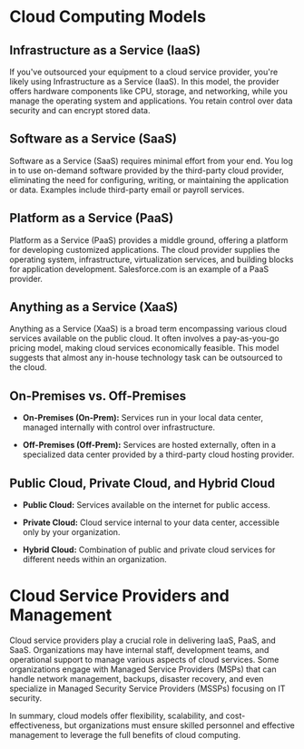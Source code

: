 # Cloud Computing Models

## Infrastructure as a Service (IaaS)

If you've outsourced your equipment to a cloud service provider, you're likely using Infrastructure as a Service (IaaS). In this model, the provider offers hardware components like CPU, storage, and networking, while you manage the operating system and applications. You retain control over data security and can encrypt stored data.

## Software as a Service (SaaS)

Software as a Service (SaaS) requires minimal effort from your end. You log in to use on-demand software provided by the third-party cloud provider, eliminating the need for configuring, writing, or maintaining the application or data. Examples include third-party email or payroll services.

## Platform as a Service (PaaS)

Platform as a Service (PaaS) provides a middle ground, offering a platform for developing customized applications. The cloud provider supplies the operating system, infrastructure, virtualization services, and building blocks for application development. Salesforce.com is an example of a PaaS provider.

## Anything as a Service (XaaS)

Anything as a Service (XaaS) is a broad term encompassing various cloud services available on the public cloud. It often involves a pay-as-you-go pricing model, making cloud services economically feasible. This model suggests that almost any in-house technology task can be outsourced to the cloud.

## On-Premises vs. Off-Premises

- **On-Premises (On-Prem):** Services run in your local data center, managed internally with control over infrastructure.
  
- **Off-Premises (Off-Prem):** Services are hosted externally, often in a specialized data center provided by a third-party cloud hosting provider.

## Public Cloud, Private Cloud, and Hybrid Cloud

- **Public Cloud:** Services available on the internet for public access.
  
- **Private Cloud:** Cloud service internal to your data center, accessible only by your organization.
  
- **Hybrid Cloud:** Combination of public and private cloud services for different needs within an organization.

# Cloud Service Providers and Management

Cloud service providers play a crucial role in delivering IaaS, PaaS, and SaaS. Organizations may have internal staff, development teams, and operational support to manage various aspects of cloud services. Some organizations engage with Managed Service Providers (MSPs) that can handle network management, backups, disaster recovery, and even specialize in Managed Security Service Providers (MSSPs) focusing on IT security.

In summary, cloud models offer flexibility, scalability, and cost-effectiveness, but organizations must ensure skilled personnel and effective management to leverage the full benefits of cloud computing.
